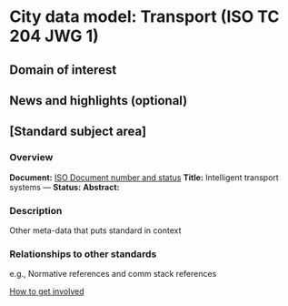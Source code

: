 # City data model: Transport (ISO TC 204 JWG 1)

## Domain of interest

## News and highlights (optional) 

## [Standard subject area]

### Overview

**Document:** [ISO Document number and status](index.md)
**Title:** Intelligent transport systems — 
**Status:** 
**Abstract:** 

### Description

Other meta-data that puts standard in context

### Relationships to other standards

e.g., Normative references and comm stack references

[How to get involved](../contact.md)
